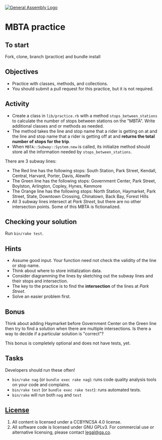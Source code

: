 [![General Assembly Logo](https://camo.githubusercontent.com/1a91b05b8f4d44b5bbfb83abac2b0996d8e26c92/687474703a2f2f692e696d6775722e636f6d2f6b6538555354712e706e67)](https://generalassemb.ly/education/web-development-immersive)

# MBTA practice

## To start

Fork, clone, branch (practice) and bundle install

## Objectives

-   Practice with classes, methods, and collections.
-   You should submit a pull request for this practice, but it is not required.

## Activity

-   Create a class in `lib/practice.rb` with a method `stops_between_stations`
to calculate the number of stops between stations on the "MBTA".
Write additional classes and or methods as needed.
-   The method takes the line and stop name that a rider is getting on at and
 the line and stop name that a rider is getting off at and **returns the total
  number of stops for the trip**.
-   When `MBTA::Subway::System.new` is called, its initialize method should
 store all the information needed by `stops_between_stations`.

There are 3 subway lines:

-   The Red line has the following stops: South Station, Park Street, Kendall,
 Central, Harvard, Porter, Davis, Alewife
-   The Green line has the following stops: Government Center, Park Street,
 Boylston, Arlington, Copley, Hynes, Kenmore
-   The Orange line has the following stops:  North Station, Haymarket,
Park Street, State, Downtown Crossing, Chinatown, Back Bay, Forest Hills
-   All 3 subway lines intersect at *Park Street*, but there are no other
 intersection points. Some of this MBTA is fictionalized.

## Checking your solution

Run `bin/rake test`.

## Hints

-   Assume good input.  Your function need not check the validity of the line or
    stop name.
-   Think about where to store initialization data.
-   Consider diagramming the lines by sketching out the subway lines and their
    stops and intersection.
-   The key to the practice is to find the **intersection** of the lines at
    *Park Street*.
-   Solve an easier problem first.

## Bonus

Think about adding Haymarket before Government Center on the Green line then try
 to find a solution when there are multiple intersections.
Is there a way to decide if a particular solution is "correct"?

This bonus is completely optional and does not have tests, yet.

## Tasks

Developers should run these often!

-   `bin/rake nag`  (or `bundle exec rake nag`):
    runs code quality analysis tools on your code and complains.
-   `bin/rake test` (or `bundle exec rake test`): runs automated tests.
-   `bin/rake` will run both `nag` and `test`

## [License](LICENSE)

1.  All content is licensed under a CC­BY­NC­SA 4.0 license.
1.  All software code is licensed under GNU GPLv3. For commercial use or
    alternative licensing, please contact legal@ga.co.
